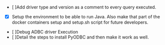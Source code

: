 - [ ]Add driver type and version as a comment to every query executed.
- [x] Setup the environment to be able to run Java. Also make that part of the docker containers setup and setup.sh script for future developers.
- [ ]Debug ADBC driver Execution
- [ ]Detail the steps to install PyODBC and then make it work as well.